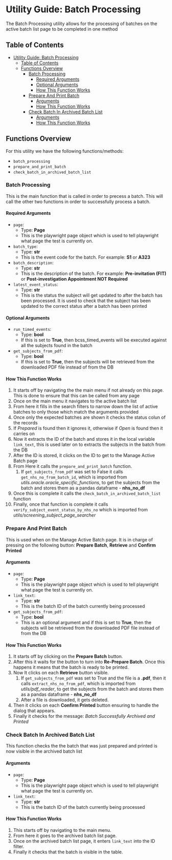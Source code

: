 # Utility Guide: Batch Processing

The Batch Processing utility allows for the processing of batches on the active batch list page to be completed in one method

## Table of Contents

- [Utility Guide: Batch Processing](#utility-guide-batch-processing)
  - [Table of Contents](#table-of-contents)
  - [Functions Overview](#functions-overview)
    - [Batch Processing](#batch-processing)
      - [Required Arguments](#required-arguments)
      - [Optional Arguments](#optional-arguments)
      - [How This Function Works](#how-this-function-works)
    - [Prepare And Print Batch](#prepare-and-print-batch)
      - [Arguments](#arguments)
      - [How This Function Works](#how-this-function-works-1)
    - [Check Batch In Archived Batch List](#check-batch-in-archived-batch-list)
      - [Arguments](#arguments-1)
      - [How This Function Works](#how-this-function-works-2)

## Functions Overview

For this utility we have the following functions/methods:

- `batch_processing`
- `prepare_and_print_batch`
- `check_batch_in_archived_batch_list`

### Batch Processing

This is the main function that is called in order to precess a batch.
This will call the other two functions in order to successfully process a batch.

#### Required Arguments

- `page`:
  - Type: **Page**
  - This is the playwright page object which is used to tell playwright what page the test is currently on.
- `batch_type`:
  - Type: **str**
  - This is the event code for the batch. For example: **S1** or **A323**
- `batch_description`:
  - Type: **str**
  - This is the description of the batch. For example: **Pre-invitation (FIT)** or **Post-investigation Appointment NOT Required**
- `latest_event_status`:
  - Type: **str**
  - This is the status the subject will get updated to after the batch has been processed. It is used to check that the subject has been updated to the correct status after a batch has been printed

#### Optional Arguments

- `run_timed_events`:
  - Type: **bool**
  - If this is set to **True**, then bcss_timed_events will be executed against all the subjects found in the batch
- `get_subjects_from_pdf`:
  - Type: **bool**
  - If this is set to **True**, then the subjects will be retrieved from the downloaded PDF file instead of from the DB

#### How This Function Works

1. It starts off by navigating the the main menu if not already on this page. This is done to ensure that this can be called from any page
2. Once on the main menu it navigates to the active batch list
3. From here it fills in the search filters to narrow down the list of active batches to only those which match the arguments provided
4. Once only the expected batches are shown it checks the status colun of the records
5. If *Prepared* is found then it ignores it, otherwise if *Open* is found then it carries on
6. Now it extracts the ID of the batch and stores it in the local variable `link_text`, this is used later on to extracts the subjects in the batch from the DB
7. After the ID is stored, it clicks on the ID to get to the Manage Active Batch page
8. From Here it calls the `prepare_and_print_batch` function.
   1. If `get_subjects_from_pdf` was set to False it calls `get_nhs_no_from_batch_id`, which is imported from *utils.oracle.oracle_specific_functions*, to get the subjects from the batch and stores them as a pandas dataframe - **nhs_no_df**
9. Once this is complete it calls the `check_batch_in_archived_batch_list` function
10. Finally, once that function is complete it calls `verify_subject_event_status_by_nhs_no` which is imported from *utils/screening_subject_page_searcher*

### Prepare And Print Batch

This is used when on the Manage Active Batch page.
It is in charge of pressing on the following button: **Prepare Batch**, **Retrieve** and **Confirm Printed**

#### Arguments

- `page`:
  - Type: **Page**
  - This is the playwright page object which is used to tell playwright what page the test is currently on.
- `link_text`:
  - Type: **str**
  - This is the batch ID of the batch currently being processed
- `get_subjects_from_pdf`:
  - Type: **bool**
  - This is an optional argument and if this is set to **True**, then the subjects will be retrieved from the downloaded PDF file instead of from the DB

#### How This Function Works

1. It starts off by clicking on the **Prepare Batch** button.
2. After this it waits for the button to turn into **Re-Prepare Batch**. Once this happens it means that the batch is ready to be printed.
3. Now It clicks on each **Retrieve** button visible.
   1. If `get_subjects_from_pdf` was set to True and the file is a **.pdf**, then it calls `extract_nhs_no_from_pdf`, which is imported from *utils/pdf_reader*, to get the subjects from the batch and stores them as a pandas dataframe - **nhs_no_df**
   2. After a file is downloaded, it gets deleted.
4. Then it clicks on each **Confirm Printed** button ensuring to handle the dialog that appears.
5. Finally it checks for the message: *Batch Successfully Archived and Printed*

### Check Batch In Archived Batch List

This function checks the the batch that was just prepared and printed is now visible in the archived batch list

#### Arguments

- `page`:
  - Type: **Page**
  - This is the playwright page object which is used to tell playwright what page the test is currently on.
- `link_text`:
  - Type: **str**
  - This is the batch ID of the batch currently being processed

#### How This Function Works

1. This starts off by navigating to the main menu.
2. From here it goes to the archived batch list page.
3. Once on the archived batch list page, it enters `link_text` into the ID filter.
4. Finally it checks that the batch is visible in the table.
